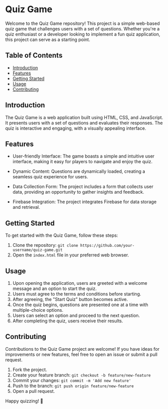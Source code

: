# Quiz Game
Welcome to the Quiz Game repository! This project is a simple web-based quiz game that challenges users with a set of questions. Whether you're a quiz enthusiast or a developer looking to implement a fun quiz application, this project can serve as a starting point.

## Table of Contents

- [Introduction](#introduction)
- [Features](#features)
- [Getting Started](#getting-started)
- [Usage](#usage)
- [Contributing](#contributing)


## Introduction

The Quiz Game is a web application built using HTML, CSS, and JavaScript. It presents users with a set of questions and evaluates their responses. The quiz is interactive and engaging, with a visually appealing interface.


## Features

- User-friendly Interface: The game boasts a simple and intuitive user interface, making it easy for players to navigate and enjoy the quiz.

- Dynamic Content: Questions are dynamically loaded, creating a seamless quiz experience for users.

- Data Collection Form: The project includes a form that collects user data, providing an opportunity to gather insights and feedback.

- Firebase Integration: The project integrates Firebase for data storage and retrieval.


## Getting Started

To get started with the Quiz Game, follow these steps:

1. Clone the repository: `git clone https://github.com/your-username/quiz-game.git`
2. Open the `index.html` file in your preferred web browser.


## Usage

1. Upon opening the application, users are greeted with a welcome message and an option to start the quiz.
2. Users must agree to the terms and conditions before starting.
3. After agreeing, the "Start Quiz" button becomes active.
4. Once the quiz begins, questions are presented one at a time with multiple-choice options.
5. Users can select an option and proceed to the next question.
6. After completing the quiz, users receive their results.


## Contributing

Contributions to the Quiz Game project are welcome! If you have ideas for improvements or new features, feel free to open an issue or submit a pull request.

1. Fork the project.
2. Create your feature branch: `git checkout -b feature/new-feature`
3. Commit your changes: `git commit -m 'Add new feature'`
4. Push to the branch: `git push origin feature/new-feature`
5. Open a pull request.


Happy quizzing! 🎉
